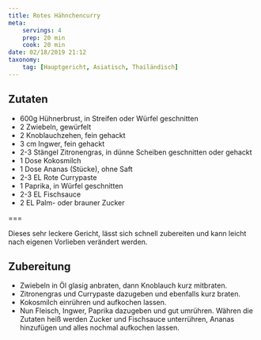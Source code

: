 ```yaml
---
title: Rotes Hähnchencurry
meta:
    servings: 4
    prep: 20 min
    cook: 20 min
date: 02/18/2019 21:12
taxonomy:
    tag: [Hauptgericht, Asiatisch, Thailändisch]
---
```

## Zutaten

* 600g Hühnerbrust, in Streifen oder Würfel geschnitten
* 2 Zwiebeln, gewürfelt
* 2 Knoblauchzehen, fein gehackt
* 3 cm Ingwer, fein gehackt
* 2-3 Stängel Zitronengras, in dünne Scheiben geschnitten oder gehackt
* 1 Dose Kokosmilch
* 1 Dose Ananas (Stücke), ohne Saft
* 2-3 EL Rote Currypaste
* 1 Paprika, in Würfel geschnitten
* 2-3 EL Fischsauce
* 2 EL Palm- oder brauner Zucker

===

Dieses sehr leckere Gericht, lässt sich schnell zubereiten und kann leicht nach eigenen Vorlieben verändert werden.

## Zubereitung

* Zwiebeln in Öl glasig anbraten, dann Knoblauch kurz mitbraten.
* Zitronengras und Currypaste dazugeben und ebenfalls kurz braten.
* Kokosmilch einrühren und aufkochen lassen.
* Nun Fleisch, Ingwer, Paprika dazugeben und gut umrühren. Währen die Zutaten heiß werden Zucker und Fischsauce unterrühren, Ananas hinzufügen und alles nochmal aufkochen lassen.